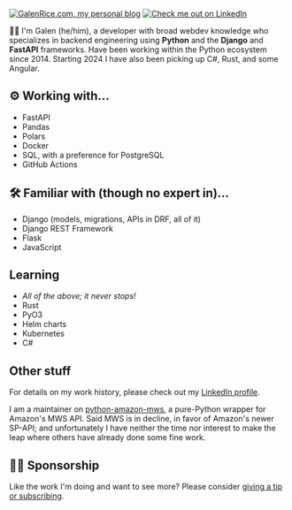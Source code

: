 [![GalenRice.com, my personal blog](https://img.shields.io/badge/GalenRice.com-purple?style=for-the-badge)][galenrice.com]
[![Check me out on LinkedIn](https://img.shields.io/badge/Galen%20Rice-blue?logo=linkedin&logoColor=white&style=for-the-badge)][linkedin]

👋🏻 I'm Galen (he/him), a developer with broad webdev knowledge who specializes in backend engineering using **Python** and the **Django** and **FastAPI** frameworks. Have been working within the Python ecosystem since 2014. Starting 2024 I have also been picking up C#, Rust, and some Angular.

## ⚙ Working with...

- FastAPI
- Pandas
- Polars
- Docker
- SQL, with a preference for PostgreSQL
- GitHub Actions

## 🛠 Familiar with (though no expert in)...

- Django (models, migrations, APIs in DRF, all of it)
- Django REST Framework
- Flask
- JavaScript

## Learning

- _All of the above; it never stops!_
- Rust
- PyO3
- Helm charts
- Kubernetes
- C#

## Other stuff

For details on my work history, please check out my [LinkedIn profile][linkedin].

I am a maintainer on [python-amazon-mws], a pure-Python wrapper for Amazon's MWS API. Said MWS is in decline, in favor of Amazon's newer SP-API; and unfortunately I have neither the time nor interest to make the leap where others have already done some fine work.

## 🙏🏻 Sponsorship

Like the work I'm doing and want to see more? Please consider [giving a tip or subscribing][github-sponsors-page].

[galenrice.com-repo]: https://github.com/griceTurrble/galenrice.com
[galenrice.com]: https://galenrice.com
[griceturrble-reddit]: https://www.reddit.com/user/griceturrble
[htmx]: https://htmx.org
[hyperscript]: https://hyperscript.org
[justturrble-twitter]: https://twitter.com/JustTurrble
[linkedin]: https://www.linkedin.com/in/thegman/
[python-amazon-mws]: https://github.com/python-amazon-mws/python-amazon-mws
[github-sponsors-page]: https://github.com/sponsors/GriceTurrble
